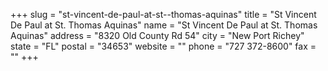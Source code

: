 +++
slug = "st-vincent-de-paul-at-st--thomas-aquinas"
title = "St Vincent De Paul at St. Thomas Aquinas"
name = "St Vincent De Paul at St. Thomas Aquinas"
address = "8320 Old County Rd 54"
city = "New Port Richey"
state = "FL"
postal = "34653"
website = ""
phone = "727 372-8600"
fax = ""
+++
